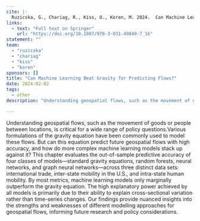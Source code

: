 ```yaml
---
cite: |-
  Ruzicska, G., Chariag, R., Kiss, O., Koren, M. 2024.  Can Machine Learning Beat Gravity in Flow Prediction? In: Matyas, L. (eds) The Econometrics of Multi-dimensional Panels. Advanced Studies in Theoretical and Applied Econometrics, vol 54. Springer, Cham. https://doi.org/10.1007/978-3-031-49849-7_16
links:
  - text: "Full text on Springer"
    url: "https://doi.org/10.1007/978-3-031-49849-7_16"
statement: ""
team:
  - "ruzicska"
  - "chariag"
  - "kiss"
  - "koren"
sponsors: []
title: "Can Machine Learning Beat Gravity for Predicting Flows?"
date: 2024-02-02
tags:
  - other
description: "Understanding geospatial flows, such as the movement of goods or people between locations, is critical for a wide range of policy questions.Various formulations of the gravity equation have been commonly used to model these flows. But can this equation predict future geospatial flows with high accuracy, and how do more complex machine learning models stack up against it? This chapter evaluates the out-of-sample predictive accuracy of four classes of models—standard gravity equations, random forests, neural networks, and graph neural networks—across three distinct data sets: international trade, inter-state mobility in the U.S., and intra-state human mobility. By most metrics, machine learning models only marginally outperform the gravity equation. The high explanatory power achieved by all models is primarily due to their ability to explain cross-sectional variation rather than time-series changes. Our findings provide nuanced insights into the strengths and weaknesses of different modelling approaches for geospatial flows, informing future research and policy considerations."

---
```

Understanding geospatial flows, such as the movement of goods or people between locations, is critical for a wide range of policy questions.Various formulations of the gravity equation have been commonly used to model these flows. But can this equation predict future geospatial flows with high accuracy, and how do more complex machine learning models stack up against it? This chapter evaluates the out-of-sample predictive accuracy of four classes of models—standard gravity equations, random forests, neural networks, and graph neural networks—across three distinct data sets: international trade, inter-state mobility in the U.S., and intra-state human mobility. By most metrics, machine learning models only marginally outperform the gravity equation. The high explanatory power achieved by all models is primarily due to their ability to explain cross-sectional variation rather than time-series changes. Our findings provide nuanced insights into the strengths and weaknesses of different modelling approaches for geospatial flows, informing future research and policy considerations.


